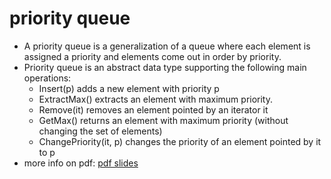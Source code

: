 # priority queue

* A priority queue is a generalization of a queue where each element is assigned a priority and elements come out in order by priority.
* Priority queue is an abstract data type supporting the following main operations:
  * Insert\(p\) adds a new element with priority p
  * ExtractMax\(\) extracts an element with maximum priority.
  * Remove\(it\) removes an element pointed by an iterator it
  * GetMax\(\) returns an element with maximum priority \(without changing the set of elements\)
  * ChangePriority\(it, p\) changes the priority of an element pointed by it to p
* more info on pdf: [pdf slides](https://d3c33hcgiwev3.cloudfront.net/_3357a16635707f46426fc3b6baa8e5db_06_1_priority_queues_1_intro.pdf?Expires=1588982400&Signature=E~UBII0VVf~Pl91Pa9-eJZoI43Urw~-pdOZoRgU-vqjZhwBPAxDM6mCrLBGRTdmaC1B3ReYJndudlEnaQX51zVPt4lTYXiFWxqSVLekbKsJi0F8Wb9MCi8eUE3F5z4YMRsRc31aWyk1n3yZDBvEUA9KLI2QvmmuiEFobJpuwMyk_&Key-Pair-Id=APKAJLTNE6QMUY6HBC5A)
